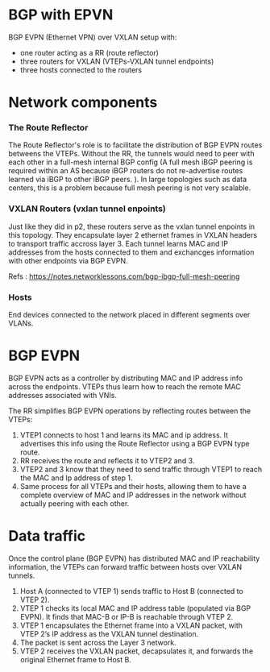# BGP with EPVN

BGP EVPN (Ethernet VPN) over VXLAN setup with:
- one router acting as a RR (route reflector)
- three routers for VXLAN (VTEPs-VXLAN tunnel endpoints)
- three hosts connected to the routers 

# Network components
### The Route Reflector 
The Route Reflector's role is to facilitate the distribution of BGP EVPN routes betweens the VTEPs.
Without the RR, the tunnels would need to peer with each other in a full-mesh internal BGP config (A full mesh iBGP peering is required within an AS because iBGP routers do not re-advertise routes learned via iBGP to other iBGP peers. ).
In large topologies such as data centers, this is a problem because full mesh peering is not very scalable.

### VXLAN Routers (vxlan tunnel enpoints)
Just like they did in p2, these routers serve as the vxlan tunnel enpoints in this topology. They encapsulate layer 2 ethernet frames in VXLAN headers to transport traffic accross layer 3.
Each tunnel learns MAC and IP addresses from the hosts connected to them and exchancges information with other endpoints via BGP EVPN.

Refs : https://notes.networklessons.com/bgp-ibgp-full-mesh-peering

### Hosts
End devices connected to the network placed in different segments over VLANs.

# BGP EVPN
BGP EVPN acts as a controller by distributing MAC and IP address info across the endpoints.
VTEPs thus learn how to reach the remote MAC addresses associated with VNIs. 

The RR simplifies BGP EVPN operations by reflecting routes between the VTEPs:
1. VTEP1 connects to host 1 and learns its MAC and ip address. It advertises this info using the Route Reflector using a BGP EVPN type route.
2. RR receives the route and reflects it to VTEP2 and 3.
3. VTEP2 and 3 know that they need to send traffic through VTEP1 to reach the MAC and Ip address of step 1.
4. Same process for all VTEPs and their hosts, allowing them to have a complete overview of MAC and IP addresses in the network without actually peering with each other.

# Data traffic
Once the control plane (BGP EVPN) has distributed MAC and IP reachability information, the VTEPs can forward traffic between hosts over VXLAN tunnels.

1. Host A (connected to VTEP 1) sends traffic to Host B (connected to VTEP 2).
2. VTEP 1 checks its local MAC and IP address table (populated via BGP EVPN). It finds that MAC-B or IP-B is reachable through VTEP 2.
3. VTEP 1 encapsulates the Ethernet frame into a VXLAN packet, with VTEP 2’s IP address as the VXLAN tunnel destination.
4. The packet is sent across the Layer 3 network.
5. VTEP 2 receives the VXLAN packet, decapsulates it, and forwards the original Ethernet frame to Host B.